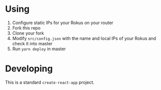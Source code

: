 
# Using
1. Configure static IPs for your Rokus on your router
2. Fork this repo
3. Clone your fork
3. Modify `src/config.json` with the name and local IPs of your Rokus and check it into master
4. Run `yarn deploy` in master

# Developing
This is a standard `create-react-app` project.
